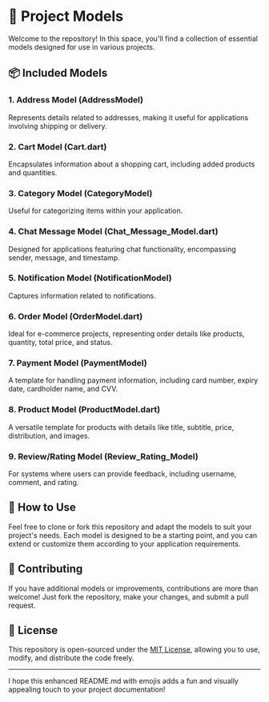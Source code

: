 # 🚀 Project Models

Welcome to the repository! In this space, you'll find a collection of essential models designed for use in various projects.

## 📦 Included Models

### 1. Address Model (AddressModel)
Represents details related to addresses, making it useful for applications involving shipping or delivery.

### 2. Cart Model (Cart.dart)
Encapsulates information about a shopping cart, including added products and quantities.

### 3. Category Model (CategoryModel)
Useful for categorizing items within your application.

### 4. Chat Message Model (Chat_Message_Model.dart)
Designed for applications featuring chat functionality, encompassing sender, message, and timestamp.

### 5. Notification Model (NotificationModel)
Captures information related to notifications.

### 6. Order Model (OrderModel.dart)
Ideal for e-commerce projects, representing order details like products, quantity, total price, and status.

### 7. Payment Model (PaymentModel)
A template for handling payment information, including card number, expiry date, cardholder name, and CVV.

### 8. Product Model (ProductModel.dart)
A versatile template for products with details like title, subtitle, price, distribution, and images.

### 9. Review/Rating Model (Review_Rating_Model)
For systems where users can provide feedback, including username, comment, and rating.

## 🚀 How to Use

Feel free to clone or fork this repository and adapt the models to suit your project's needs. Each model is designed to be a starting point, and you can extend or customize them according to your application requirements.

## 🤝 Contributing

If you have additional models or improvements, contributions are more than welcome! Just fork the repository, make your changes, and submit a pull request.

## 📄 License

This repository is open-sourced under the [MIT License](LICENSE), allowing you to use, modify, and distribute the code freely.

---

I hope this enhanced README.md with emojis adds a fun and visually appealing touch to your project documentation!
